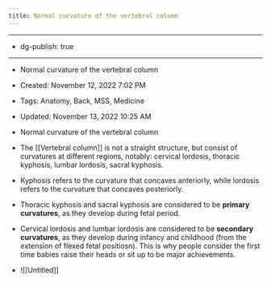 ```yaml
---
title: Normal curvature of the vertebral column
---
```


- --

- dg-publish: true

- --

- Normal curvature of the vertebral column

- Created: November 12, 2022 7:02 PM

- Tags: Anatomy, Back, MSS, Medicine

- Updated: November 13, 2022 10:25 AM

- Normal curvature of the vertebral column

- The [[Vertebral column]] is not a straight structure, but consist of curvatures at different regions, notably: cervical lordosis, thoracic kyphosis, lumbar lordosis, sacral kyphosis.

- Kyphosis refers to the curvature that concaves anteriorly, while lordosis refers to the curvature that concaves posteriorly.

- Thoracic kyphosis and sacral kyphosis are considered to be ************************************primary curvatures************************************, as they develop during fetal period.

- Cervical lordosis and lumbar lordosis are considered to be **secondary curvatures**, as they develop during infancy and childhood (from the extension of flexed fetal positiosn). This is why people consider the first time babies raise their heads or sit up to be major achievements.

- ![[Untitled]]
